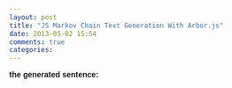 ```yaml
---
layout: post
title: "JS Markov Chain Text Generation With Arbor.js"
date: 2013-05-02 15:54
comments: true
categories: 
---
```


<font face="Arial, Garamond">
<p id="output"><b>the generated sentence: </b></p>
</font>

<canvas id="viewport" width="800" height="600"></canvas>

<script src="{{ site.url }}/code/markov/jquery.min.js"></script>
<script src="{{ site.url }}/code/markov/arbor.js"></script>
<script src="{{ site.url }}/code/markov/graphics.js"></script>
<script src="{{ site.url }}/code/markov/renderer.js"></script>

<script src="{{ site.url }}/code/markov/corpus.js"></script>
<script src="{{ site.url }}/code/markov/markov.js"></script>
